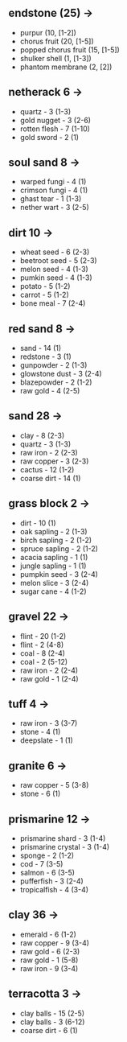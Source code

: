 ## endstone (25) ->
- purpur (10, [1-2])
- chorus fruit (20, [1-5])
- popped chorus fruit (15, [1-5])
- shulker shell (1, [1-3])
- phantom membrane (2, [2])

## netherack 6 ->
- quartz - 3 (1-3)
- gold nugget - 3 (2-6)
- rotten flesh - 7 (1-10)
- gold sword - 2 (1)

## soul sand 8 ->
- warped fungi - 4 (1)
- crimson fungi -  4 (1)
- ghast tear - 1 (1-3)
- nether wart - 3 (2-5)

## dirt 10 ->
- wheat seed - 6 (2-3)
- beetroot seed - 5 (2-3)
- melon seed - 4 (1-3)
- pumkin seed - 4 (1-3)
- potato - 5 (1-2)
- carrot - 5 (1-2)
- bone meal - 7 (2-4)

## red sand 8 ->
- sand - 14 (1)
- redstone - 3 (1)
- gunpowder - 2 (1-3)
- glowstone dust - 3 (2-4)
- blazepowder - 2 (1-2)
- raw gold - 4 (2-5)

## sand 28 ->
- clay - 8 (2-3)
- quartz - 3 (1-3)
- raw iron - 2 (2-3)
- raw copper - 3 (2-3)
- cactus - 12 (1-2)
- coarse dirt - 14 (1)

## grass block 2 ->
- dirt - 10 (1)
- oak sapling - 2 (1-3)
- birch sapling - 2 (1-2)
- spruce sapling - 2 (1-2)
- acacia sapling - 1 (1)
- jungle sapling - 1 (1)
- pumpkin seed - 3 (2-4)
- melon slice - 3 (2-4)
- sugar cane - 4 (1-2)

## gravel 22 ->
- flint - 20 (1-2)
- flint - 2 (4-8)
- coal - 8 (2-4)
- coal - 2 (5-12)
- raw iron - 2 (2-4)
- raw gold - 1 (2-4)

## tuff 4 ->
- raw iron - 3 (3-7)
- stone - 4 (1)
- deepslate - 1 (1)

## granite 6 ->
- raw copper - 5 (3-8)
- stone - 6 (1)

## prismarine 12 ->
- prismarine shard - 3 (1-4)
- prismarine crystal - 3 (1-4)
- sponge - 2 (1-2)
- cod - 7 (3-5)
- salmon - 6 (3-5)
- pufferfish - 3 (2-4)
- tropicalfish - 4 (3-4)

## clay 36 ->
- emerald - 6 (1-2)
- raw copper - 9 (3-4)
- raw gold - 6 (2-3)
- raw gold - 1 (5-8)
- raw iron - 9 (3-4)

## terracotta 3 ->
- clay balls - 15 (2-5)
- clay balls - 3 (6-12)
- coarse dirt - 6 (1)